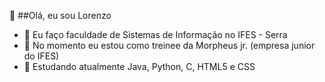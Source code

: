 👋 ##Olá, eu sou Lorenzo
- 🌱 Eu faço faculdade de Sistemas de Informação no IFES - Serra
- 💞️ No momento eu estou como treinee da Morpheus jr. (empresa junior do IFES)
- 🐛 Estudando atualmente Java, Python, C, HTML5 e CSS

<!---
loPeixoto/loPeixoto is a ✨ special ✨ repository because its `README.md` (this file) appears on your GitHub profile.
You can click the Preview link to take a look at your changes.
--->

